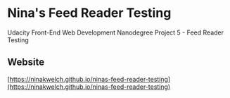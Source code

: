 # Nina's Feed Reader Testing

Udacity Front-End Web Development Nanodegree Project 5 - Feed Reader Testing

## Website

 [https://ninakwelch.github.io/ninas-feed-reader-testing](https://ninakwelch.github.io/ninas-feed-reader-testing)
